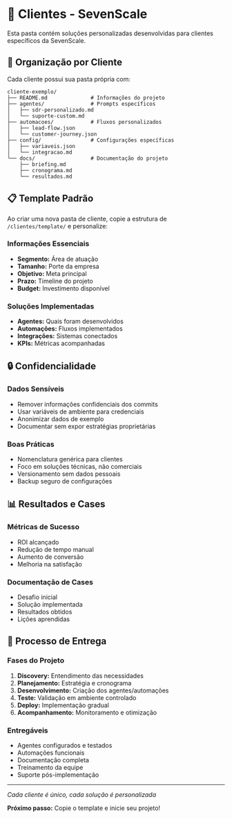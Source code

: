 # 👥 Clientes - SevenScale

Esta pasta contém soluções personalizadas desenvolvidas para clientes específicos da SevenScale.

## 🎯 Organização por Cliente

Cada cliente possui sua pasta própria com:

```
cliente-exemplo/
├── README.md              # Informações do projeto
├── agentes/               # Prompts específicos
│   ├── sdr-personalizado.md
│   └── suporte-custom.md
├── automacoes/            # Fluxos personalizados
│   ├── lead-flow.json
│   └── customer-journey.json
├── config/                # Configurações específicas
│   ├── variaveis.json
│   └── integracao.md
└── docs/                  # Documentação do projeto
    ├── briefing.md
    ├── cronograma.md
    └── resultados.md
```

## 📋 Template Padrão

Ao criar uma nova pasta de cliente, copie a estrutura de `/clientes/template/` e personalize:

### Informações Essenciais
- **Segmento:** Área de atuação
- **Tamanho:** Porte da empresa
- **Objetivo:** Meta principal
- **Prazo:** Timeline do projeto
- **Budget:** Investimento disponível

### Soluções Implementadas
- **Agentes:** Quais foram desenvolvidos
- **Automações:** Fluxos implementados
- **Integrações:** Sistemas conectados
- **KPIs:** Métricas acompanhadas

## 🔒 Confidencialidade

### Dados Sensíveis
- Remover informações confidenciais dos commits
- Usar variáveis de ambiente para credenciais
- Anonimizar dados de exemplo
- Documentar sem expor estratégias proprietárias

### Boas Práticas
- Nomenclatura genérica para clientes
- Foco em soluções técnicas, não comerciais
- Versionamento sem dados pessoais
- Backup seguro de configurações

## 📊 Resultados e Cases

### Métricas de Sucesso
- ROI alcançado
- Redução de tempo manual
- Aumento de conversão
- Melhoria na satisfação

### Documentação de Cases
- Desafio inicial
- Solução implementada
- Resultados obtidos
- Lições aprendidas

## 🔄 Processo de Entrega

### Fases do Projeto
1. **Discovery:** Entendimento das necessidades
2. **Planejamento:** Estratégia e cronograma
3. **Desenvolvimento:** Criação dos agentes/automações
4. **Teste:** Validação em ambiente controlado
5. **Deploy:** Implementação gradual
6. **Acompanhamento:** Monitoramento e otimização

### Entregáveis
- Agentes configurados e testados
- Automações funcionais
- Documentação completa
- Treinamento da equipe
- Suporte pós-implementação

---

*Cada cliente é único, cada solução é personalizada*

**Próximo passo:** Copie o template e inicie seu projeto!
